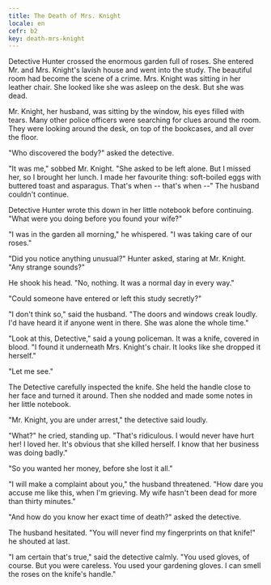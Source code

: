 ```yaml
---
title: The Death of Mrs. Knight
locale: en
cefr: b2
key: death-mrs-knight
---
```


Detective Hunter crossed the enormous garden full of roses. She entered Mr. and Mrs. Knight's lavish house and went into the study. The beautiful room had become the scene of a crime. Mrs. Knight was sitting in her leather chair. She looked like she was asleep on the desk. But she was dead.

Mr. Knight, her husband, was sitting by the window, his eyes filled with tears. Many other police officers were searching for clues around the room. They were looking around the desk, on top of the bookcases, and all over the floor.

"Who discovered the body?" asked the detective.

"It was me," sobbed Mr. Knight. "She asked to be left alone. But I missed her, so I brought her lunch. I made her favourite thing: soft-boiled eggs with buttered toast and asparagus. That's when -- that's when --" The husband couldn't continue.

Detective Hunter wrote this down in her little notebook before continuing. "What were you doing before you found your wife?"

"I was in the garden all morning," he whispered. "I was taking care of our roses."

"Did you notice anything unusual?" Hunter asked, staring at Mr. Knight. "Any strange sounds?"

He shook his head. "No, nothing. It was a normal day in every way."

"Could someone have entered or left this study secretly?"

"I don't think so," said the husband. "The doors and windows creak loudly. I'd have heard it if anyone went in there. She was alone the whole time."

"Look at this, Detective," said a young policeman. It was a knife, covered in blood. "I found it underneath Mrs. Knight's chair. It looks like she dropped it herself."

"Let me see."

The Detective carefully inspected the knife. She held the handle close to her face and turned it around. Then she nodded and made some notes in her little notebook.

"Mr. Knight, you are under arrest," the detective said loudly.

"What?" he cried, standing up. "That's ridiculous. I would never have hurt her! I loved her. It's obvious that she killed herself. I know that her business was doing badly."

"So you wanted her money, before she lost it all."

"I will make a complaint about you," the husband threatened. "How dare you accuse me like this, when I'm grieving. My wife hasn't been dead for more than thirty minutes."

"And how do you know her exact time of death?" asked the detective.

The husband hesitated. "You will never find my fingerprints on that knife!" he shouted at last.

"I am certain that's true," said the detective calmly. "You used gloves, of course. But you were careless. You used your gardening gloves. I can smell the roses on the knife's handle."